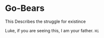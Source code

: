 # Go-Bears
This Describes the struggle for existince

Luke, if you are seeing this, I am your father.
 ```Hi```

